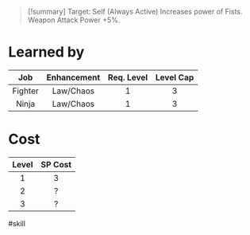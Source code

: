 >[!summary]
>Target: Self (Always Active)
>Increases power of Fists.
>Weapon Attack Power +5%.
# Learned by
|   Job   | Enhancement | Req. Level | Level Cap |
|:-------:|:-----------:|:----------:|:---------:|
| Fighter |  Law/Chaos  |     1      |     3     |
|  Ninja  |  Law/Chaos  |     1      |     3     | 
# Cost
| Level | SP Cost |
|:-----:|:-------:|
| 1     | 3       |
| 2     | ?       |
| 3     | ?       |

#skill 